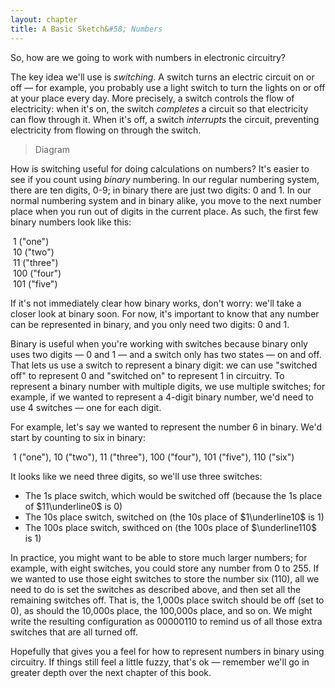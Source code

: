 ```yaml
---
layout: chapter
title: A Basic Sketch&#58; Numbers
---
```


So, how are we going to work with numbers in electronic circuitry?

The key idea we'll use is *switching*. A switch turns an electric circuit on or off &mdash; for example, you probably use a light switch to turn the lights on or off at your place every day. More precisely, a switch controls the flow of electricity: when it's on, the switch *completes* a circuit so that electricity can flow through it. When it's off, a switch *interrupts* the circuit, preventing electricity from flowing on through the switch.

> Diagram

How is switching useful for doing calculations on numbers? It's easier to see if you count using *binary* numbering. In our regular numbering system, there are ten digits, $0$-$9$; in binary there are just two digits: $0$ and $1$. In our normal numbering system and in binary alike, you move to the next number place when you run out of digits in the current place. As such, the first few binary numbers look like this:

​	$1$ ("one")<br>
​	$10$ ("two")<br>
​	$11$ ("three")<br>
​	$100$ ("four")<br>
​	$101$ ("five")

If it's not immediately clear how binary works, don't worry: we'll take a closer look at binary soon. For now, it's important to know that any number can be represented in binary, and you only need two digits: $0$ and $1$.

Binary is useful when you're working with switches because binary only uses two digits &mdash; $0$ and $1$ &mdash; and a switch only has two states &mdash; on and off. That lets us use a switch to represent a binary digit: we can use "switched off" to represent $0$ and "switched on" to represent $1$ in circuitry. To represent a binary number with multiple digits, we use multiple switches; for example, if we wanted to represent a 4-digit binary number, we'd need to use 4 switches &mdash; one for each digit.

For example, let's say we wanted to represent the number 6 in binary. We'd start by counting to six in binary:

​	$1$ ("one"), $10$ ("two"), $11$ ("three"), $100$ ("four"),  $101$ ("five"), $110$ ("six")

It looks like we need three digits, so we'll use three switches:

* The 1s place switch, which would be switched off (because the 1s place of $11\underline0$ is $0$)
* The 10s place switch, switched on (the 10s place of $1\underline10$ is $1$)
* The 100s place switch, swithced on (the 100s place of $\underline110$ is $1$)

In practice, you might want to be able to store much larger numbers; for example, with eight switches, you could store any number from 0 to 255. If we wanted to use those eight switches to store the number six ($110$), all we need to do is set the switches as described above, and then set all the remaining switches off. That is, the 1,000s place switch should be off (set to $0$), as should the 10,000s place, the 100,000s place, and so on. We might write the resulting configuration as $00000110$ to remind us of all those extra switches that are all turned off.

Hopefully that gives you a feel for how to represent numbers in binary using circuitry. If things still feel a little fuzzy, that's ok &mdash; remember we'll go in greater depth over the next chapter of this book.
